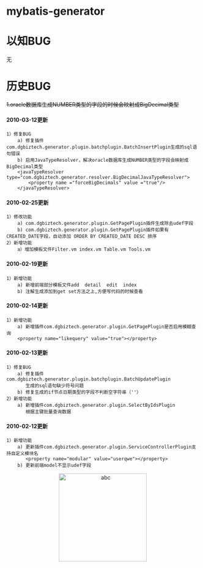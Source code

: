 # mybatis-generator

# **以知BUG**

无

# **历史BUG**
~~1.oracle数据库生成NUMBER类型的字段的时候会映射成BigDecimal类型~~

            

#### 2010-03-12更新
    1）修复BUG
        a) 修复插件com.dgbiztech.generator.plugin.batchplugin.BatchInsertPlugin生成的sql语句错误
        b) 启用JavaTypeResolver，解决oracle数据库生成NUMBER类型的字段会映射成BigDecimal类型
        <javaTypeResolver type="com.dgbiztech.generator.resolver.BigDecimalJavaTypeResolver">
            <property name ="forceBigDecimals" value ="true"/>
        </javaTypeResolver>

#### 2010-02-25更新
    1）修改功能
        a) com.dgbiztech.generator.plugin.GetPagePlugin插件生成除去udef字段
        b) com.dgbiztech.generator.plugin.GetPagePlugin插件如果有CREATED_DATE字段，自动添加 ORDER BY CREATED_DATE DESC 排序
    2）新增功能
        a）增加模板文件Filter.vm index.vm Table.vm Tools.vm
    
#### 2010-02-19更新   
    1）新增功能
        a) 新增前端部分模板文件add  detail  edit  index
        b) 注解生成添加到get set方法之上,方便写代码的时候查看
    

#### 2010-02-14更新
    1）新增功能
        a) 新增插件com.dgbiztech.generator.plugin.GetPagePlugin是否启用模糊查询
        <property name="likequery" value="true"></property>


#### 2010-02-13更新
    1）修复BUG
        a) 修复插件com.dgbiztech.generator.plugin.batchplugin.BatchUpdatePlugin
           生成的sql语句缺少符号问题
        b) 修复生成的if节点日期类型的字段不判断空字符串（''）
    2）新增功能
        a) 新增插件com.dgbiztech.generator.plugin.SelectByIdsPlugin
           根据主键批量查询数据
#### 2010-02-12更新
    1）新增功能
        a) 更新插件com.dgbiztech.generator.plugin.ServiceControllerPlugin支持自定义模块名
           <property name="modular" value="userqwe"></property>
        b) 更新前端model不显示udef字段
        
<div align=center><img alt="abc" width="230" height="230" class="avatar width-full avatar-before-user-status" src="https://avatars1.githubusercontent.com/u/29689362?s=460&amp;v=4"></div>        

